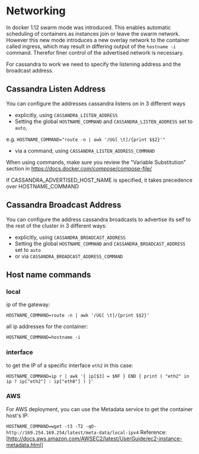 # Networking
In docker 1.12 swarm mode was introduced. This enables automatic scheduling of containers as instances join or leave the swarm network. However this new mode introduces a new overlay network to the container called ingress, which may result in differing output of the `hostname -i` command. Therefor finer control of the advertised network is necessary.

For cassandra to work we need to specify the listening address and the broadcast address.

## Cassandra Listen Address

You can configure the addresses cassandra listens on in 3 different ways

- explicitly, using `CASSANDRA_LISTEN_ADDRESS`
- Setting the global `HOSTNAME_COMMAND` and `CASSANDRA_LISTEN_ADDRESS` set to `auto`,

 e.g. `HOSTNAME_COMMAND="route -n | awk '/UG[ \t]/{print $$2}'"`
- via a command, using `CASSANDRA_LISTEN_ADDRESS_COMMAND`

When using commands, make sure you review the "Variable Substitution" section in https://docs.docker.com/compose/compose-file/

If CASSANDRA_ADVERTISED_HOST_NAME is specified, it takes precedence over HOSTNAME_COMMAND

## Cassandra Broadcast Address

You can configure the address cassandra broadcasts to advertise its self to the rest of the cluster in 3 different ways:

- explicitly, using `CASSANDRA_BROADCAST_ADDRESS`
- Setting the global `HOSTNAME_COMMAND` and `CASSANDRA_BROADCAST_ADDRESS` set to `auto`
- or via `CASSANDRA_BROADCAST_ADDRESS_COMMAND`

## Host name commands

### local
ip of the gateway:

`HOSTNAME_COMMAND=route -n | awk '/UG[ \t]/{print $$2}'`

all ip addresses for the container:

`HOSTNAME_COMMAND=hostname -i`
### interface
to get the IP of a specific interface `eth2` in this case:

`HOSTNAME_COMMAND=ip r | awk '{ ip[$3] = $NF } END { print ( "eth2" in ip ? ip["eth2"] : ip["eth0"] ) }'`

### AWS
For AWS deployment, you can use the Metadata service to get the container host's IP:

`HOSTNAME_COMMAND=wget -t3 -T2 -qO-  http://169.254.169.254/latest/meta-data/local-ipv4`
Reference: [http://docs.aws.amazon.com/AWSEC2/latest/UserGuide/ec2-instance-metadata.html]
